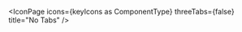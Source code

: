 <script lang="ts">
  import type { ComponentType } from 'svelte';
  import { IconPage, filterStringKeys } from '$lib'
  import * as icons from '$lib'

  const keyIcons = filterStringKeys(icons);

</script>

<IconPage icons={keyIcons as ComponentType} threeTabs={false} title="No Tabs" />